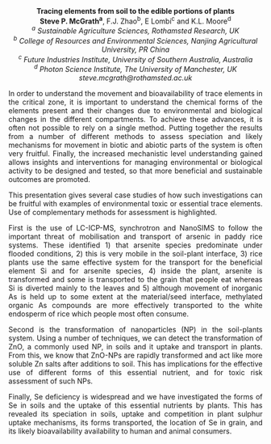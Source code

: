 <center><strong>Tracing elements from soil to the edible portions of plants</strong>

<center><strong>Steve P. McGrath<sup>a</sup></strong>, F.J. Zhao<sup>b</sup>, E Lombi<sup>c</sup> and K.L. Moore<sup>d</sup>

<center><i><sup>a</sup> Sustainable Agriculture Sciences, Rothamsted Research, UK</i>

<center><i><sup>b</sup> College of Resources and Environmental Sciences, Nanjing Agricultural University, PR China</i>

<center><i><sup>c</sup> Future Industries Institute, University of Southern Australia, Australia</i>

<center><i><sup>d</sup> Photon Science Institute, The University of Manchester, UK</i>

<center><i>steve.mcgrath@rothamsted.ac.uk</i>

<p style=text-align:justify>In order to understand the movement and bioavailability of trace
elements in the critical zone, it is important to understand the
chemical forms of the elements present and their changes due to
environmental and biological changes in the different compartments. To
achieve these advances, it is often not possible to rely on a single
method. Putting together the results from a number of different methods
to assess speciation and likely mechanisms for movement in biotic and
abiotic parts of the system is often very fruitful. Finally, the
increased mechanistic level understanding gained allows insights and
interventions for managing environmental or biological activity to be
designed and tested, so that more beneficial and sustainable outcomes
are promoted.

<p style=text-align:justify>This presentation gives several case studies of how such investigations
can be fruitful with examples of environmental toxic or essential trace
elements. Use of complementary methods for assessment is highlighted.

<p style=text-align:justify>First is the use of LC-ICP-MS, synchrotron and NanoSIMS to follow the
important threat of mobilisation and transport of arsenic in paddy rice
systems. These identified 1) that arsenite species predominate under
flooded conditions, 2) this is very mobile in the soil-plant interface,
3) rice plants use the same effective system for the transport for the
beneficial element Si and for arsenite species, 4) inside the plant,
arsenite is transformed and some is transported to the grain that people
eat whereas Si is diverted mainly to the leaves and 5) although movement
of inorganic As is held up to some extent at the material/seed
interface, methylated organic As compounds are more effectively
transported to the white endosperm of rice which people most often
consume.

<p style=text-align:justify>Second is the transformation of nanoparticles (NP) in the soil-plants
system. Using a number of techniques, we can detect the transformation
of ZnO, a commonly used NP, in soils and it uptake and transport in
plants. From this, we know that ZnO-NPs are rapidly transformed and act
like more soluble Zn salts after additions to soil. This has
implications for the effective use of different forms of this essential
nutrient, and for toxic risk assessment of such NPs.

<p style=text-align:justify>Finally, Se deficiency is widespread and we have investigated the forms
of Se in soils and the uptake of this essential nutrients by plants.
This has revealed its speciation in soils, uptake and competition in
plant sulphur uptake mechanisms, its forms transported, the location of
Se in grain, and its likely bioavailability availability to human and
animal consumers.
